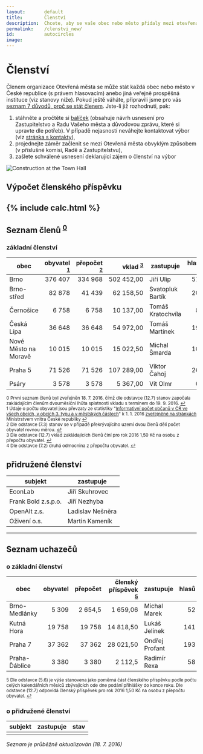 ```yaml
---
layout:       default
title:        Členství
description:  Chcete, aby se vaše obec nebo město přidaly mezi otevřená města?
permalink:    /clenstvi_new/
id:           autocircles
image:
---
```


<script src="../media/calculator/data.json">

</script>

<script src="../media/calculator/calc.js">

</script>

<script src="https://code.jquery.com/ui/1.12.0/jquery-ui.min.js">
</script>





# Členství
Členem organizace Otevřená města se může stát každá obec nebo město v České republice (s právem hlasovacím) anebo jiná veřejně prospěšná instituce (viz stanovy níže). Pokud ještě váháte, připravili jsme pro vás [seznam 7 důvodů, proč se stát členem](/clenstvi/motivace/). Jste-li již rozhodnuti, pak:

1. stáhněte a pročtěte si [balíček](/balicek/) (obsahuje návrh usnesení pro Zastupitelstvo a Radu Vašeho města a důvodovou zprávu, které si upravte dle potřeb). V případě nejasností neváhejte kontaktovat výbor (viz [stránka s kontakty](/kontakty/)),
2. projednejte záměr začlenit se mezi Otevřená města obvyklým způsobem (v příslušné komisi, Radě a Zastupitelstvu),
3. zašlete schválené usnesení deklarující zájem o členství na výbor

![Construction at the Town Hall](/media/thumbnails/construction.jpg)


## Výpočet členského příspěvku
{% include calc.html %}
----

## Seznam členů <sup id="a0">[0](#f0)</sup>

### základní členství

obec | obyvatel <sup id="a1">[1](#f1)</sup> | přepočet <sup id="a2">[2](#f2)</sup> | vklad <sup id="a3">[3](#f3)</sup> | zastupuje | hlasů <sup id="a4">[4](#f4)</sup>
--- | ---:| ---:| ---:| --- | ---:
Brno | 376 407 | 334 968 | 502 452,00 | Jiří Ulip | 579
Brno-střed | 82 878 | 41 439 | 62 158,50 | Svatopluk Bartík | 204
Černošice | 6 758 | 6 758 | 10 137,00 | Tomáš Kratochvíla | 82
Česká Lípa | 36 648 | 36 648 | 54 972,00 | Tomáš Martínek | 191
Nové Město na Moravě | 10 015 | 10 015 | 15 022,50 | Michal Šmarda | 100
Praha 5 | 71 526 | 71 526 | 107 289,00 | Viktor Čahoj | 267
Psáry | 3 578 | 3 578 | 5 367,00 | Vít Olmr | 60

<sup><span id="f0">0</span> První seznam členů byl zveřejněn 18. 7. 2016, čímž dle odstavce (12.7) stanov započala zakládajícím členům dvouměsíční lhůta splatnosti vkladu s termínem do 19. 9. 2016. [↩](#a0)  
<span id="f1">1</span> Údaje o počtu obyvatel jsou převzaty ze statistiky "[Informativní počet občanů v ČR ve všech obcích, v obcích 3. typu a v městských částech](http://www.mvcr.cz/soubor/pocty-obyvatel-v-obcich-cr-pocet-obyvatel-k-1-1-2016-xls.aspx)" k 1. 1. 2016 [zveřejněné na stránkách](http://www.mvcr.cz/clanek/statistiky-pocty-obyvatel-v-obcich.aspx) Ministrstvem vnitra České republiky [↩](#a1)   
<span id="f2">2</span> Dle odstavce (7.3) stanov se v případě překrývajícího uzemí dvou členů dělí počet obyvatel rovnou měrou. [↩](#a2)   
<span id="f3">3</span> Dle odstavce (12.7) vklad zakládajících členů činí pro rok 2016 1,50 Kč na osobu z přepočtu obyvatel. [↩](#a3)   
<span id="f4">4</span> Dle odstavce (7.2) druhá odmocnina z přepočtu obyvatel. [↩](#a4)</sup>

## přidružené členství

subjekt | zastupuje
--- | ---
EconLab | Jiří Skuhrovec
Frank Bold z.s.p.o. | Jiří Nezhyba
OpenAlt z.s. | Ladislav Nešněra
Oživení o.s. | Martin Kameník

----

## Seznam uchazečů

### o základní členství

obec | obyvatel | přepočet | členský příspěvek <sup id="a5">[5](#f5)</sup>  | zastupuje | hlasů | stav
--- | ---:| ---:| ---:| --- | ---:| ---
Brno-Medlánky | 5 309 | 2 654,5 | 1 659,06 | Michal Marek | 52 | odsouhlaseno radou
Kutná Hora | 19 758 | 19 758 | 14 818,50 | Lukáš Jelínek | 141 | přihláška podána
Praha 7 | 37 362 | 37 362 | 28 021,50 | Ondřej Profant | 193 | přihláška podána
Praha-Ďáblice | 3 380 | 3 380 | 2 112,5 | Radimír Rexa | 58 | přihláška podána

<sup><span id="f5">5</span> Dle odstavce (5.6) je výše stanovena jako poměrná část členského příspěvku podle počtu celých kalendářních měsíců zbývajících ode dne podání přihlášky do konce roku. Dle odstavce (12.7) odpovídá členský příspěvek pro rok 2016 1,50 Kč na osobu z přepočtu obyvatel. [↩](#a5)<sup>

### o přidružené členství

subjekt | zastupuje | stav
--- | --- | ---
 |  |

*Seznam je průběžně aktualizován (18. 7. 2016)*
